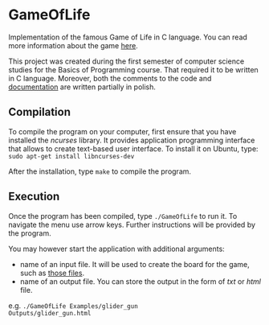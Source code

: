 # GameOfLife

Implementation of the famous Game of Life in C language. You can read more information about the game [here](https://en.wikipedia.org/wiki/Conway%27s_Game_of_Life).


This project was created during the first semester of computer science studies for the Basics of Programming course. 
That required it to be written in C language. Moreover, both the comments to the code and [documentation](https://github.com/psatala/GameOfLife/blob/master/Documentation/Dokumentacja%20Projekt%203%20PRI.pdf) are written partially in polish.

## Compilation ##

To compile the program on your computer, first ensure that you have installed the <i>ncurses</i> library. 
It provides application programming interface that allows to create text-based user interface.
To install it on Ubuntu, type:\
<code>sudo apt-get install libncurses-dev</code>

After the installation, type
<code>make</code> to compile the program.

## Execution ##

Once the program has been compiled, type <code>./GameOfLife</code> to run it. To navigate the menu use arrow keys. Further instructions will be provided by the program. 

You may however start the application with additional arguments:
* name of an input file. It will be used to create the board for the game, such as [those files](https://github.com/psatala/GameOfLife/tree/master/Examples).
* name of an output file. You can store the output in the form of <i>txt</i> or <i>html</i> file.

e.g. <code>./GameOfLife Examples/glider_gun Outputs/glider_gun.html</code>

